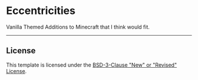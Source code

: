 # Eccentricities

Vanilla Themed Additions to Minecraft that I think would fit.

---

## License

This template is licensed under the [BSD-3-Clause "New" or "Revised" License](./LICENSE.md).
